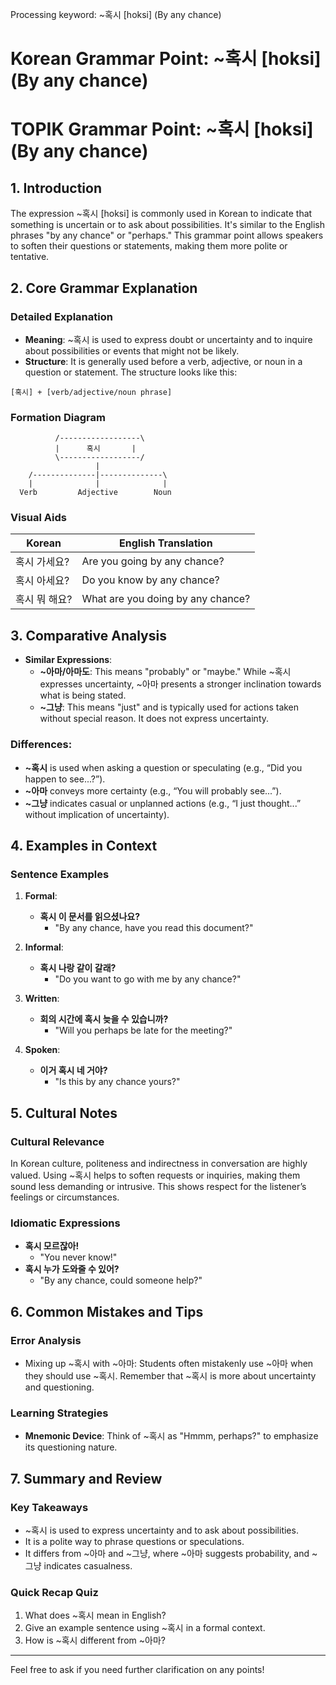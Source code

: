 Processing keyword: ~혹시 [hoksi] (By any chance)
# Korean Grammar Point: ~혹시 [hoksi] (By any chance)
# TOPIK Grammar Point: ~혹시 [hoksi] (By any chance)
## 1. Introduction
The expression ~혹시 [hoksi] is commonly used in Korean to indicate that something is uncertain or to ask about possibilities. It's similar to the English phrases "by any chance" or "perhaps." This grammar point allows speakers to soften their questions or statements, making them more polite or tentative.
## 2. Core Grammar Explanation
### Detailed Explanation
- **Meaning**: ~혹시 is used to express doubt or uncertainty and to inquire about possibilities or events that might not be likely.
- **Structure**: It is generally used before a verb, adjective, or noun in a question or statement. The structure looks like this:
```
[혹시] + [verb/adjective/noun phrase]
```
### Formation Diagram
```
          /------------------\
          |      혹시       |
          \------------------/
                   |
    /--------------|--------------\
    |              |              |
  Verb         Adjective        Noun
```
### Visual Aids
| Korean   | English Translation         |
|----------|-----------------------------|
| 혹시 가세요?  | Are you going by any chance?   |
| 혹시 아세요?  | Do you know by any chance?     |
| 혹시 뭐 해요? | What are you doing by any chance? |
## 3. Comparative Analysis
- **Similar Expressions**: 
  - **~아마/아마도**: This means "probably" or "maybe." While ~혹시 expresses uncertainty, ~아마 presents a stronger inclination towards what is being stated.
  - **~그냥**: This means "just" and is typically used for actions taken without special reason. It does not express uncertainty.
### Differences:
- **~혹시** is used when asking a question or speculating (e.g., “Did you happen to see...?”).
- **~아마** conveys more certainty (e.g., “You will probably see...”).
- **~그냥** indicates casual or unplanned actions (e.g., “I just thought...” without implication of uncertainty).
## 4. Examples in Context
### Sentence Examples
1. **Formal**:
   - **혹시 이 문서를 읽으셨나요?**
     - "By any chance, have you read this document?"
  
2. **Informal**:
   - **혹시 나랑 같이 갈래?**
     - "Do you want to go with me by any chance?"
  
3. **Written**:
   - **회의 시간에 혹시 늦을 수 있습니까?**
     - "Will you perhaps be late for the meeting?"
  
4. **Spoken**:
   - **이거 혹시 네 거야?**
     - "Is this by any chance yours?"
## 5. Cultural Notes
### Cultural Relevance
In Korean culture, politeness and indirectness in conversation are highly valued. Using ~혹시 helps to soften requests or inquiries, making them sound less demanding or intrusive. This shows respect for the listener’s feelings or circumstances.
### Idiomatic Expressions
- **혹시 모르잖아!**
  - "You never know!"
- **혹시 누가 도와줄 수 있어?**
  - "By any chance, could someone help?"
## 6. Common Mistakes and Tips
### Error Analysis
- Mixing up ~혹시 with ~아마: Students often mistakenly use ~아마 when they should use ~혹시. Remember that ~혹시 is more about uncertainty and questioning.
### Learning Strategies
- **Mnemonic Device**: Think of ~혹시 as "Hmmm, perhaps?" to emphasize its questioning nature. 
## 7. Summary and Review
### Key Takeaways
- ~혹시 is used to express uncertainty and to ask about possibilities.
- It is a polite way to phrase questions or speculations.
- It differs from ~아마 and ~그냥, where ~아마 suggests probability, and ~그냥 indicates casualness.
### Quick Recap Quiz
1. What does ~혹시 mean in English?
2. Give an example sentence using ~혹시 in a formal context.
3. How is ~혹시 different from ~아마?
---
Feel free to ask if you need further clarification on any points!
